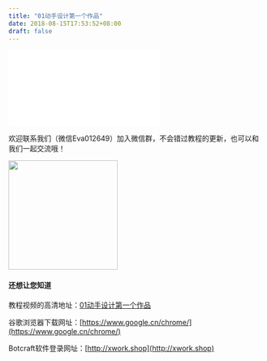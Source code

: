 ```yaml
---
title: "01动手设计第一个作品"
date: 2018-08-15T17:53:52+08:00
draft: false
---
```





<div class="video">
<iframe src="//player.bilibili.com/player.html?aid=29528654&cid=51344021&page=1" scrolling="no" border="0" frameborder="no" framespacing="0" allowfullscreen="true"> </iframe>
</div>




欢迎联系我们（微信Eva012649）加入微信群，不会错过教程的更新，也可以和我们一起交流哦！

<img src="../../img/eva.jpeg" style="width: 215px; margin: unset;"/>

#### 还想让您知道

教程视频的高清地址：[01动手设计第一个作品](https://www.bilibili.com/video/av29528654)

谷歌浏览器下载网址：[https://www.google.cn/chrome/](https://www.google.cn/chrome/)

Botcraft软件登录网址：[http://xwork.shop](http://xwork.shop)

